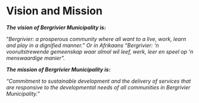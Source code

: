 # Vision and Mission

_**The vision of Bergrivier Municipality is:**_

“_Bergrivier: a prosperous community where all want to a live, work, learn and play in a dignified manner.” Or in Afrikaans “Bergrivier: ‘n vooruitstrewende gemeenskap waar almal wil leef, werk, leer en speel op ‘n menswaardige manier”._

_**The mission of Bergrivier Municipality is:**_

_“Commitment to sustainable development and the delivery of services that are responsive to the developmental needs of all communities in Bergrivier Municipality.”_

